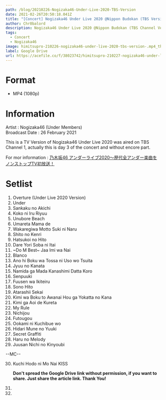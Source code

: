 ```yaml
---
path: /blog/20210226-Nogizaka46-Under-Live-2020-TBS-Version
date: 2021-02-26T20:50:18.041Z
title: "[Concert] Nogizaka46 Under Live 2020 @Nippon Budokan (TBS Version)"
author: Chr0balord
description: Nogizaka46 Under Live 2020 @Nippon Budokan (TBS Channel Version)
tags:
  - Concert
  - Nogizaka46
image: himitsupro-210226-nogizaka46-under-live-2020-tbs-version-.mp4_thumbs.jpg
label: Google Drive
url: https://acefile.co/f/38023742/himitsupro-210227-nogizaka46-under-live-2020-tbs-version-mp4
---
```

# Format

* MP4 (1080p)

# Information

Artist : Nogizaka46 (Under Members) <br>
Broadcast Date : 26 February 2021

This is a TV Version of Nogizaka46 Under Live 2020 was aired on TBS Channel 1, actually this is day 3 of the concert and without encore part.

For mor information : [乃木坂46 アンダーライブ2020〜歴代全アンダー楽曲をノンストップTV初放送！](https://www.tbs.co.jp/tbs-ch/item/o2528/)

# Setlist

1. Overture (Under Live 2020 Version)
2. Under
3. Sankaku no Akichi
4. Koko ni Iru Riyuu
5. Unubore Beach
6. Umareta Mama de
7. Wakaregiwa Motto Suki ni Naru
8. Shito no Kenri
9. Hatsukoi no Hito
10. Dare Yori Soba ni Itai
11. \~Do M Best\~ Jaa Imi wa Nai
12. Blanco
13. Ano hi Boku wa Tossa ni Uso wo Tsuita
14. Jyuu no Kanata
15. Namida ga Mada Kanashimi Datta Koro
16. Senpuuki
17. Fuusen wa Ikiteiru
18. Sono Hito
19. Atarashii Sekai
20. Kimi wa Boku to Awanai Hou ga Yokatta no Kana
21. Kimi ga Aoi de Kureta
22. My Rule
23. Nichijou
24. Futougou
25. Ookami ni Kuchibue wo
26. Hidari Mune no Yuuki
27. Secret Graffiti
28. Haru no Melody
29. Juusan Nichi no Kinyoubi

\--MC--

30. Kuchi Hodo ni Mo Nai KISS﻿

    **Don't spread the Google Drive link without permission, if you want to share. Just share the article link. Thank You!**
31.
32.